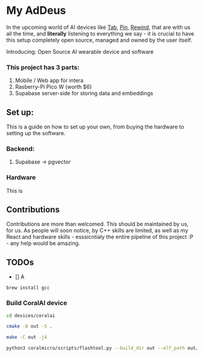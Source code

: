# My AdDeus

In the upcoming world of AI devices like [Tab](https://mytab.ai/), [Pin](https://hu.ma.ne/aipin), [Rewind](https://www.rewind.ai/pendant), that are with us all the time, and **literally** listening to everything we say - it is crucial to have this setup completely open source, managed and owned by the user itself.

Introducing: Open Source AI wearable device and software

### This project has 3 parts:

1. Mobile / Web app for intera
2. Rasberry-Pi Pico W (worth $6)
3. Supabase server-side for storing data and embeddings

## Set up:

This is a guide on how to set up your own, from buying the hardware to setting up the software.

### Backend:

1. Supabase -> pgvector

### Hardware

This is

## Contributions

Contributions are more than welcomed. This should be maintained by us, for us.
As people will soon notice, by C++ skills are limited, as well as my React and hardware skills - esssicntialy the entire pipeline of this project :P - any help would be amazing.

## TODOs

- [] A

```
brew install gcc
```

### Build CoralAI device

```bash
cd devices/coralai
```

```bash
cmake -B out -S .
```

```bash
make -C out -j4
```

```bash
python3 coralmicro/scripts/flashtool.py --build_dir out --elf_path out/coralmicro-app --wifi_ssid "Fios-ZkJp7" --wifi_psk "nil42steep82sat"
```
